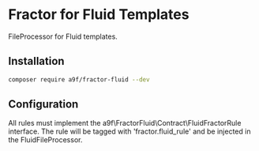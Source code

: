 # Fractor for Fluid Templates

FileProcessor for Fluid templates.

## Installation

```bash
composer require a9f/fractor-fluid --dev
```

## Configuration

All rules must implement the a9f\FractorFluid\Contract\FluidFractorRule interface.
The rule will be tagged with 'fractor.fluid_rule' and be injected in the FluidFileProcessor.
